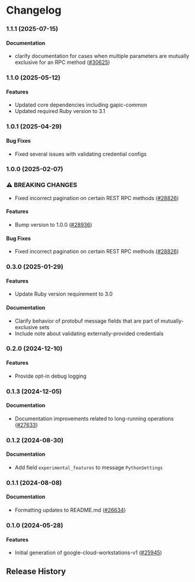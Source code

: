 # Changelog

### 1.1.1 (2025-07-15)

#### Documentation

* clarify documentation for cases when multiple parameters are mutually exclusive for an RPC method ([#30625](https://github.com/googleapis/google-cloud-ruby/issues/30625)) 

### 1.1.0 (2025-05-12)

#### Features

* Updated core dependencies including gapic-common 
* Updated required Ruby version to 3.1 

### 1.0.1 (2025-04-29)

#### Bug Fixes

* Fixed several issues with validating credential configs 

### 1.0.0 (2025-02-07)

### ⚠ BREAKING CHANGES

* Fixed incorrect pagination on certain REST RPC methods ([#28826](https://github.com/googleapis/google-cloud-ruby/issues/28826))

#### Features

* Bump version to 1.0.0 ([#28936](https://github.com/googleapis/google-cloud-ruby/issues/28936)) 
#### Bug Fixes

* Fixed incorrect pagination on certain REST RPC methods ([#28826](https://github.com/googleapis/google-cloud-ruby/issues/28826)) 

### 0.3.0 (2025-01-29)

#### Features

* Update Ruby version requirement to 3.0 
#### Documentation

* Clarify behavior of protobuf message fields that are part of mutually-exclusive sets 
* Include note about validating externally-provided credentials 

### 0.2.0 (2024-12-10)

#### Features

* Provide opt-in debug logging 

### 0.1.3 (2024-12-05)

#### Documentation

* Documentation improvements related to long-running operations ([#27633](https://github.com/googleapis/google-cloud-ruby/issues/27633)) 

### 0.1.2 (2024-08-30)

#### Documentation

* Add field `experimental_features` to message `PythonSettings` 

### 0.1.1 (2024-08-08)

#### Documentation

* Formatting updates to README.md ([#26634](https://github.com/googleapis/google-cloud-ruby/issues/26634)) 

### 0.1.0 (2024-05-28)

#### Features

* Initial generation of google-cloud-workstations-v1 ([#25945](https://github.com/googleapis/google-cloud-ruby/issues/25945)) 

## Release History
